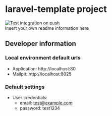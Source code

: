 # laravel-template project
[![Test integration on push](https://github.com/dannypas00/laravel-template/actions/workflows/test_integration_on_push.yaml/badge.svg?event=status)](https://github.com/dannypas00/laravel-template/actions/workflows/test_integration_on_push.yaml)  
Insert your own readme information here

## Developer information
### Local environment default urls
- Application: http://localhost:80
- Mailpit: http://localhost:8025

### Default settings
- User credentials:
  - email: test@example.com
  - password: test1234
